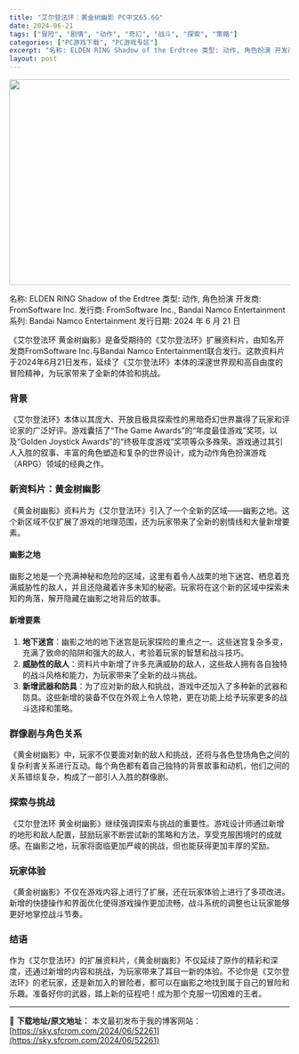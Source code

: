 ```yaml
---
title: "艾尔登法环：黄金树幽影 PC中文65.6G"
date: 2024-06-21
tags: ["冒险", "剧情", "动作", "奇幻", "战斗", "探索", "策略"]
categories: ["PC游戏下载", "PC游戏专区"]
excerpt: "名称: ELDEN RING Shadow of the Erdtree 类型: 动作, 角色扮演 开发商: FromSoftware Inc. 发行商: FromSoftware Inc., Bandai Namco Entertainment 系列: Bandai Namco Entertain&hellip;"
layout: post
---
```


<img class="aligncenter size-full wp-image-52262" src="https://sky.sfcrom.com/wp-content/uploads/2024/06/2024062100074365.webp" alt="" width="660" height="370" />

名称: ELDEN RING Shadow of the Erdtree
类型: 动作, 角色扮演
开发商: FromSoftware Inc.
发行商: FromSoftware Inc., Bandai Namco Entertainment
系列: Bandai Namco Entertainment
发行日期: 2024 年 6 月 21 日

《艾尔登法环 黄金树幽影》是备受期待的《艾尔登法环》扩展资料片，由知名开发商FromSoftware Inc.与Bandai Namco Entertainment联合发行。这款资料片于2024年6月21日发布，延续了《艾尔登法环》本体的深邃世界观和高自由度的冒险精神，为玩家带来了全新的体验和挑战。
<h3>背景</h3>
《艾尔登法环》本体以其庞大、开放且极具探索性的黑暗奇幻世界赢得了玩家和评论家的广泛好评。游戏囊括了“The Game Awards”的“年度最佳游戏”奖项，以及“Golden Joystick Awards”的“终极年度游戏”奖项等众多殊荣。游戏通过其引人入胜的叙事、丰富的角色塑造和复杂的世界设计，成为动作角色扮演游戏（ARPG）领域的经典之作。
<h3>新资料片：黄金树幽影</h3>
《黄金树幽影》资料片为《艾尔登法环》引入了一个全新的区域——幽影之地。这个新区域不仅扩展了游戏的地理范围，还为玩家带来了全新的剧情线和大量新增要素。
<h4>幽影之地</h4>
幽影之地是一个充满神秘和危险的区域，这里有着令人战栗的地下迷宫、栖息着充满威胁性的敌人，并且还隐藏着许多未知的秘密。玩家将在这个新的区域中探索未知的角落，解开隐藏在幽影之地背后的故事。
<h4>新增要素</h4>
<ol>
 	<li><strong>地下迷宫</strong>：幽影之地的地下迷宫是玩家探险的重点之一。这些迷宫复杂多变，充满了致命的陷阱和强大的敌人，考验着玩家的智慧和战斗技巧。</li>
 	<li><strong>威胁性的敌人</strong>：资料片中新增了许多充满威胁的敌人，这些敌人拥有各自独特的战斗风格和能力，为玩家带来了全新的战斗挑战。</li>
 	<li><strong>新增武器和防具</strong>：为了应对新的敌人和挑战，游戏中还加入了多种新的武器和防具。这些新增的装备不仅在外观上令人惊艳，更在功能上给予玩家更多的战斗选择和策略。</li>
</ol>
<h3>群像剧与角色关系</h3>
《黄金树幽影》中，玩家不仅要面对新的敌人和挑战，还将与各色登场角色之间的复杂利害关系进行互动。每个角色都有着自己独特的背景故事和动机，他们之间的关系错综复杂，构成了一部引人入胜的群像剧。
<h3>探索与挑战</h3>
《艾尔登法环 黄金树幽影》继续强调探索与挑战的重要性。游戏设计师通过新增的地形和敌人配置，鼓励玩家不断尝试新的策略和方法，享受克服困境时的成就感。在幽影之地，玩家将面临更加严峻的挑战，但也能获得更加丰厚的奖励。
<h3>玩家体验</h3>
《黄金树幽影》不仅在游戏内容上进行了扩展，还在玩家体验上进行了多项改进。新增的快捷操作和界面优化使得游戏操作更加流畅，战斗系统的调整也让玩家能够更好地掌控战斗节奏。
<h3>结语</h3>
作为《艾尔登法环》的扩展资料片，《黄金树幽影》不仅延续了原作的精彩和深度，还通过新增的内容和挑战，为玩家带来了耳目一新的体验。不论你是《艾尔登法环》的老玩家，还是新加入的冒险者，都可以在幽影之地找到属于自己的冒险和乐趣。准备好你的武器，踏上新的征程吧！成为那个克服一切困难的王者。

---
📖 **下载地址/原文地址：** 本文最初发布于我的博客网站：[https://sky.sfcrom.com/2024/06/52261](https://sky.sfcrom.com/2024/06/52261)

